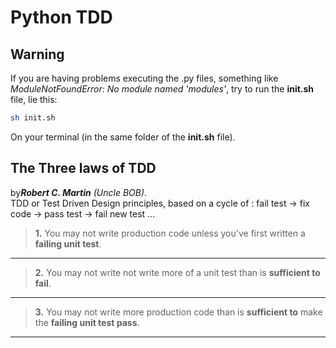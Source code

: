 # Python TDD

## Warning

If you are having problems executing the .py files, something like *ModuleNotFoundError: No module named 'modules'*, try to run the **init.sh** file, lie this:

``` bash
sh init.sh
```

On your terminal (in the same folder of the **init.sh** file).

## The Three laws of TDD

by***Robert C. Martin*** *(Uncle BOB)*.\
TDD or Test Driven Design principles, based on a cycle of :
fail test -> fix code -> pass test -> fail new test ...

> **1.** You may not write production code unless you've first
> written a **failing unit test**.

---

> **2.** You may not write not write more of a unit test than is **sufficient to fail**.

---

> **3.** You may not write more production code than is **sufficient to** make the **failing unit test pass**.

---
